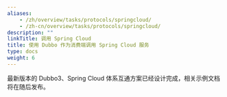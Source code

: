 ```yaml
---
aliases:
    - /zh/overview/tasks/protocols/springcloud/
    - /zh-cn/overview/tasks/protocols/springcloud/
description: ""
linkTitle: 调用 Spring Cloud
title: 使用 Dubbo 作为消费端调用 Spring Cloud 服务
type: docs
weight: 6
---
```



最新版本的 Dubbo3、Spring Cloud 体系互通方案已经设计完成，相关示例文档将在随后发布。

